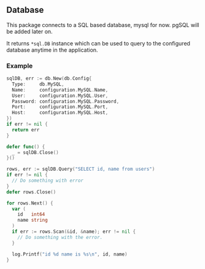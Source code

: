 ## Database

This package connects to a SQL based database, mysql for now. pgSQL will be added later on.

It returns `*sql.DB` instance which can be used to query to the configured database anytime in the application.

### Example

```go
sqlDB, err := db.New(db.Config{
  Type:     db.MySQL,
  Name:     configuration.MySQL.Name,
  User:     configuration.MySQL.User,
  Password: configuration.MySQL.Password,
  Port:     configuration.MySQL.Port,
  Host:     configuration.MySQL.Host,
})
if err != nil {
  return err
}

defer func() {
  _ = sqlDB.Close()
}()

rows, err := sqlDB.Query("SELECT id, name from users")
if err != nil {
  // Do something with error
}
defer rows.Close()

for rows.Next() {
  var (
    id   int64
    name string
  )
  if err := rows.Scan(&id, &name); err != nil {
    // Do something with the error.
  }

  log.Printf("id %d name is %s\n", id, name)
}
```

